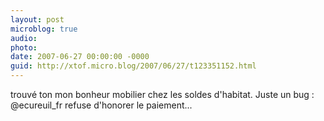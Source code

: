 ```yaml
---
layout: post
microblog: true
audio: 
photo: 
date: 2007-06-27 00:00:00 -0000
guid: http://xtof.micro.blog/2007/06/27/t123351152.html
---
```

trouvé ton mon bonheur mobilier chez les soldes d'habitat. Juste un bug : @ecureuil_fr refuse d'honorer le paiement...
